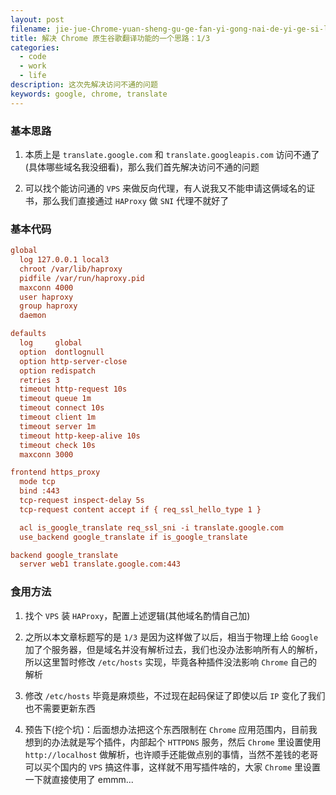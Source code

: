```yaml
---
layout: post
filename: jie-jue-Chrome-yuan-sheng-gu-ge-fan-yi-gong-nai-de-yi-ge-si-lu-：1/3
title: 解决 Chrome 原生谷歌翻译功能的一个思路：1/3
categories:
  - code
  - work
  - life
description: 这次先解决访问不通的问题
keywords: google, chrome, translate
---
```

### 基本思路

1. 本质上是 `translate.google.com` 和 `translate.googleapis.com` 访问不通了(具体哪些域名我没细看)，那么我们首先解决访问不通的问题

2. 可以找个能访问通的 `VPS` 来做反向代理，有人说我又不能申请这俩域名的证书，那么我们直接通过 `HAProxy` 做 `SNI` 代理不就好了

### 基本代码

```ini
global
  log 127.0.0.1 local3
  chroot /var/lib/haproxy
  pidfile /var/run/haproxy.pid
  maxconn 4000
  user haproxy
  group haproxy
  daemon

defaults
  log     global
  option  dontlognull
  option http-server-close
  option redispatch
  retries 3
  timeout http-request 10s
  timeout queue 1m
  timeout connect 10s
  timeout client 1m
  timeout server 1m
  timeout http-keep-alive 10s
  timeout check 10s
  maxconn 3000

frontend https_proxy
  mode tcp
  bind :443
  tcp-request inspect-delay 5s
  tcp-request content accept if { req_ssl_hello_type 1 }

  acl is_google_translate req_ssl_sni -i translate.google.com
  use_backend google_translate if is_google_translate

backend google_translate
  server web1 translate.google.com:443
```

### 食用方法

1. 找个 `VPS` 装 `HAProxy`，配置上述逻辑(其他域名酌情自己加)

2. 之所以本文章标题写的是 `1/3` 是因为这样做了以后，相当于物理上给 `Google` 加了个服务器，但是域名并没有解析过去，我们也没办法影响所有人的解析，所以这里暂时修改 `/etc/hosts` 实现，毕竟各种插件没法影响 `Chrome` 自己的解析

3. 修改 `/etc/hosts` 毕竟是麻烦些，不过现在起码保证了即使以后 `IP` 变化了我们也不需要更新东西

4. 预告下(挖个坑)：后面想办法把这个东西限制在 `Chrome` 应用范围内，目前我想到的办法就是写个插件，内部起个 `HTTPDNS` 服务，然后 `Chrome` 里设置使用 `http://localhost` 做解析，也许顺手还能做点别的事情，当然不差钱的老哥可以买个国内的 `VPS` 搞这件事，这样就不用写插件啥的，大家 `Chrome` 里设置一下就直接使用了 emmm...
